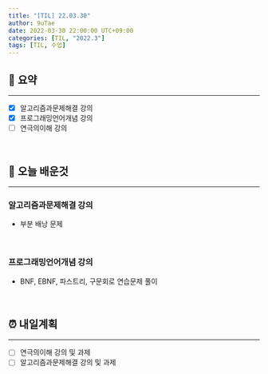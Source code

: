 ```yaml
---
title: "[TIL] 22.03.30"
author: 9uTae
date: 2022-03-30 22:00:00 UTC+09:00
categories: [TIL, "2022.3"]
tags: [TIL, 수업]
---
```


## 🏁 요약

---

- [x] 알고리즘과문제해결 강의
- [x] 프로그래밍언어개념 강의
- [ ] 연극의이해 강의

<br>

## 📑 오늘 배운것

---

### 알고리즘과문제해결 강의

- 부분 배낭 문제

<br>

### 프로그래밍언어개념 강의

- BNF, EBNF, 파스트리, 구문회로 연습문제 풀이

<br>

## ⏰ 내일계획

---

- [ ] 연극의이해 강의 및 과제
- [ ] 알고리즘과문제해결 강의 및 과제

<br>
